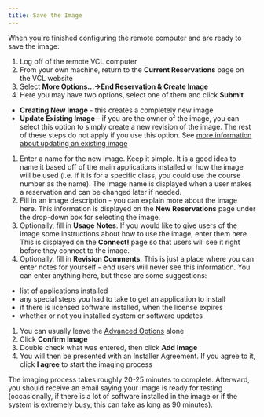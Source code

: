 ```yaml
---
title: Save the Image
---
```


When you're finished configuring the remote computer and are ready to save
the image:

1. Log off of the remote VCL computer
1. From your own machine, return to the **Current Reservations** page on the
VCL website
1. Select **More Options...->End Reservation & Create Image**
1. Here you may have two options, select one of them and click **Submit**
 * **Creating New Image** - this creates a completely new image
 * **Update Existing Image** - if you are the owner of the image, you can
select this option to simply create a new revision of the image. The rest
of these steps do not apply if you use this option. See [more information about updating an existing image](updating-an-existing-image.html)
1. Enter a name for the new image. Keep it simple. It is a good idea to name
it based off of the main applications installed or how the image will be
used (i.e. if it is for a specific class, you could use the course number
as the name). The image name is displayed when a user makes a reservation
and can be changed later if needed.
1. Fill in an image description - you can explain more about the image here.
This information is displayed on the **New Reservations** page under the
drop-down box for selecting the image.
1. Optionally, fill in **Usage Notes**. If you would like to give users of the
image some instructions about how to use the image, enter them here. This
is displayed on the **Connect!** page so that users will see it right before
they connect to the image.
1. Optionally, fill in **Revision Comments**. This is just a place where you can
enter notes for yourself - end users will never see this information. You can enter 
anything here, but these are some suggestions:
 * list of applications installed
 * any special steps you had to take to get an application to install
 * if there is licensed software installed, when the license expires
 * whether or not you installed system or software updates
1. You can usually leave the [Advanced Options](advanced-image-options.html)
 alone
1. Click **Confirm Image**
1. Double check what was entered, then click **Add Image**
1. You will then be presented with an Installer Agreement. If you agree to
it, click **I agree** to start the imaging process


The imaging process takes roughly 20-25 minutes to complete. Afterward, you
should receive an email saying your image is ready for testing
(occasionally, if there is a lot of software installed in the image or if
the system is extremely busy, this can take as long as 90 minutes).
